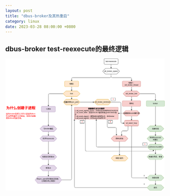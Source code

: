 ```yaml
---
layout: post
title: "dbus-broker及其热重启"
category: linux
date: 2023-03-28 08:00:00 +0800
---
```


## dbus-broker test-reexecute的最终逻辑

![img](https://github.com/Geass-LL/Geass-LL.github.io/raw/master/_posts/linux/dbus-broker/test-reexecute.drawio.png)
